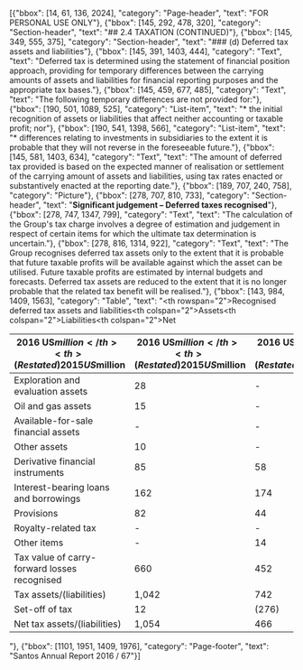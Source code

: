 [{"bbox": [14, 61, 136, 2024], "category": "Page-header", "text": "FOR PERSONAL USE ONLY"}, {"bbox": [145, 292, 478, 320], "category": "Section-header", "text": "## 2.4 TAXATION (CONTINUED)"}, {"bbox": [145, 349, 555, 375], "category": "Section-header", "text": "### (d) Deferred tax assets and liabilities"}, {"bbox": [145, 391, 1403, 444], "category": "Text", "text": "Deferred tax is determined using the statement of financial position approach, providing for temporary differences between the carrying amounts of assets and liabilities for financial reporting purposes and the appropriate tax bases."}, {"bbox": [145, 459, 677, 485], "category": "Text", "text": "The following temporary differences are not provided for:"}, {"bbox": [190, 501, 1089, 525], "category": "List-item", "text": "* the initial recognition of assets or liabilities that affect neither accounting or taxable profit; nor"}, {"bbox": [190, 541, 1398, 566], "category": "List-item", "text": "* differences relating to investments in subsidiaries to the extent it is probable that they will not reverse in the foreseeable future."}, {"bbox": [145, 581, 1403, 634], "category": "Text", "text": "The amount of deferred tax provided is based on the expected manner of realisation or settlement of the carrying amount of assets and liabilities, using tax rates enacted or substantively enacted at the reporting date."}, {"bbox": [189, 707, 240, 758], "category": "Picture"}, {"bbox": [278, 707, 810, 733], "category": "Section-header", "text": "**Significant judgement – Deferred taxes recognised**"}, {"bbox": [278, 747, 1347, 799], "category": "Text", "text": "The calculation of the Group's tax charge involves a degree of estimation and judgement in respect of certain items for which the ultimate tax determination is uncertain."}, {"bbox": [278, 816, 1314, 922], "category": "Text", "text": "The Group recognises deferred tax assets only to the extent that it is probable that future taxable profits will be available against which the asset can be utilised. Future taxable profits are estimated by internal budgets and forecasts. Deferred tax assets are reduced to the extent that it is no longer probable that the related tax benefit will be realised."}, {"bbox": [143, 984, 1409, 1563], "category": "Table", "text": "<table><thead><tr><th rowspan=\"2\">Recognised deferred tax assets and liabilities</th><th colspan=\"2\">Assets</th><th colspan=\"2\">Liabilities</th><th colspan=\"2\">Net</th></tr><tr><th>2016 US$million</th><th>(Restated) 2015 US$million</th><th>2016 US$million</th><th>(Restated) 2015 US$million</th><th>2016 US$million</th><th>(Restated) 2015 US$million</th></tr></thead><tbody><tr><td>Exploration and evaluation assets</td><td>28</td><td>-</td><td>(66)</td><td>(55)</td><td>(38)</td><td>(55)</td></tr><tr><td>Oil and gas assets</td><td>15</td><td>-</td><td>-</td><td>(246)</td><td>15</td><td>(246)</td></tr><tr><td>Available-for-sale financial assets</td><td>-</td><td>-</td><td>-</td><td>(20)</td><td>-</td><td>(20)</td></tr><tr><td>Other assets</td><td>10</td><td>-</td><td>(46)</td><td>(42)</td><td>(36)</td><td>(42)</td></tr><tr><td>Derivative financial instruments</td><td>85</td><td>58</td><td>-</td><td>-</td><td>85</td><td>58</td></tr><tr><td>Interest-bearing loans and borrowings</td><td>162</td><td>174</td><td>-</td><td>-</td><td>162</td><td>174</td></tr><tr><td>Provisions</td><td>82</td><td>44</td><td>-</td><td>-</td><td>82</td><td>44</td></tr><tr><td>Royalty-related tax</td><td>-</td><td>-</td><td>(60)</td><td>(54)</td><td>(60)</td><td>(54)</td></tr><tr><td>Other items</td><td>-</td><td>14</td><td>(37)</td><td>(12)</td><td>(37)</td><td>2</td></tr><tr><td>Tax value of carry-forward losses recognised</td><td>660</td><td>452</td><td>-</td><td>-</td><td>660</td><td>452</td></tr><tr><td>Tax assets/(liabilities)</td><td>1,042</td><td>742</td><td>(209)</td><td>(429)</td><td>833</td><td>313</td></tr><tr><td>Set-off of tax</td><td>12</td><td>(276)</td><td>(12)</td><td>276</td><td>-</td><td>-</td></tr><tr><td>Net tax assets/(liabilities)</td><td>1,054</td><td>466</td><td>(221)</td><td>(153)</td><td>833</td><td>313</td></tr></tbody></table>"}, {"bbox": [1101, 1951, 1409, 1976], "category": "Page-footer", "text": "Santos Annual Report 2016 / 67"}]